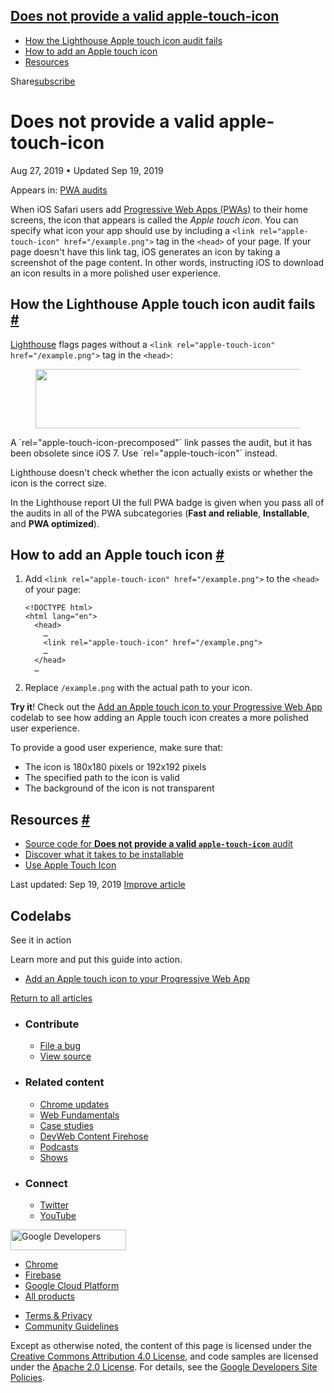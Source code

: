 





## <a href="#does-not-provide-a-valid-apple-touch-icon" class="w-toc__header--link">Does not provide a valid apple-touch-icon</a>

- [How the Lighthouse Apple touch icon audit fails](#how-the-lighthouse-apple-touch-icon-audit-fails)
- [How to add an Apple touch icon](#how-to-add-an-apple-touch-icon)
- [Resources](#resources)

Share<a href="/newsletter/" class="gc-analytics-event w-actions__fab w-actions__fab--subscribe"><span>subscribe</span></a>

# Does not provide a valid apple-touch-icon

Aug 27, 2019 <span class="w-author__separator">•</span> Updated Sep 19, 2019

<span class="w-post-signpost__title">Appears in:</span> <a href="/lighthouse-pwa" class="w-post-signpost__link">PWA audits</a>

When iOS Safari users add [Progressive Web Apps (PWAs)](/discover-installable) to their home screens, the icon that appears is called the _Apple touch icon_. You can specify what icon your app should use by including a `<link rel="apple-touch-icon" href="/example.png">` tag in the `<head>` of your page. If your page doesn't have this link tag, iOS generates an icon by taking a screenshot of the page content. In other words, instructing iOS to download an icon results in a more polished user experience.

## How the Lighthouse Apple touch icon audit fails <a href="#how-the-lighthouse-apple-touch-icon-audit-fails" class="w-headline-link">#</a>

[Lighthouse](https://developers.google.com/web/tools/lighthouse/) flags pages without a `<link rel="apple-touch-icon" href="/example.png">` tag in the `<head>`:

<figure><img src="https://web-dev.imgix.net/image/tcFciHGuF3MxnTr1y5ue01OGLBn2/mXGs4XSr4DXMxLk536wo.png?auto=format" class="w-screenshot" sizes="(min-width: 800px) 800px, calc(100vw - 48px)" srcset="https://web-dev.imgix.net/image/tcFciHGuF3MxnTr1y5ue01OGLBn2/mXGs4XSr4DXMxLk536wo.png?auto=format&amp;w=200 200w, https://web-dev.imgix.net/image/tcFciHGuF3MxnTr1y5ue01OGLBn2/mXGs4XSr4DXMxLk536wo.png?auto=format&amp;w=228 228w, https://web-dev.imgix.net/image/tcFciHGuF3MxnTr1y5ue01OGLBn2/mXGs4XSr4DXMxLk536wo.png?auto=format&amp;w=260 260w, https://web-dev.imgix.net/image/tcFciHGuF3MxnTr1y5ue01OGLBn2/mXGs4XSr4DXMxLk536wo.png?auto=format&amp;w=296 296w, https://web-dev.imgix.net/image/tcFciHGuF3MxnTr1y5ue01OGLBn2/mXGs4XSr4DXMxLk536wo.png?auto=format&amp;w=338 338w, https://web-dev.imgix.net/image/tcFciHGuF3MxnTr1y5ue01OGLBn2/mXGs4XSr4DXMxLk536wo.png?auto=format&amp;w=385 385w, https://web-dev.imgix.net/image/tcFciHGuF3MxnTr1y5ue01OGLBn2/mXGs4XSr4DXMxLk536wo.png?auto=format&amp;w=439 439w, https://web-dev.imgix.net/image/tcFciHGuF3MxnTr1y5ue01OGLBn2/mXGs4XSr4DXMxLk536wo.png?auto=format&amp;w=500 500w, https://web-dev.imgix.net/image/tcFciHGuF3MxnTr1y5ue01OGLBn2/mXGs4XSr4DXMxLk536wo.png?auto=format&amp;w=571 571w, https://web-dev.imgix.net/image/tcFciHGuF3MxnTr1y5ue01OGLBn2/mXGs4XSr4DXMxLk536wo.png?auto=format&amp;w=650 650w, https://web-dev.imgix.net/image/tcFciHGuF3MxnTr1y5ue01OGLBn2/mXGs4XSr4DXMxLk536wo.png?auto=format&amp;w=741 741w, https://web-dev.imgix.net/image/tcFciHGuF3MxnTr1y5ue01OGLBn2/mXGs4XSr4DXMxLk536wo.png?auto=format&amp;w=845 845w, https://web-dev.imgix.net/image/tcFciHGuF3MxnTr1y5ue01OGLBn2/mXGs4XSr4DXMxLk536wo.png?auto=format&amp;w=964 964w, https://web-dev.imgix.net/image/tcFciHGuF3MxnTr1y5ue01OGLBn2/mXGs4XSr4DXMxLk536wo.png?auto=format&amp;w=1098 1098w, https://web-dev.imgix.net/image/tcFciHGuF3MxnTr1y5ue01OGLBn2/mXGs4XSr4DXMxLk536wo.png?auto=format&amp;w=1252 1252w, https://web-dev.imgix.net/image/tcFciHGuF3MxnTr1y5ue01OGLBn2/mXGs4XSr4DXMxLk536wo.png?auto=format&amp;w=1428 1428w, https://web-dev.imgix.net/image/tcFciHGuF3MxnTr1y5ue01OGLBn2/mXGs4XSr4DXMxLk536wo.png?auto=format&amp;w=1600 1600w" width="800" height="95" /></figure>A `rel="apple-touch-icon-precomposed"` link passes the audit, but it has been obsolete since iOS 7. Use `rel="apple-touch-icon"` instead.

Lighthouse doesn't check whether the icon actually exists or whether the icon is the correct size.

In the Lighthouse report UI the full PWA badge is given when you pass all of the audits in all of the PWA subcategories (**Fast and reliable**, **Installable**, and **PWA optimized**).

## How to add an Apple touch icon <a href="#how-to-add-an-apple-touch-icon" class="w-headline-link">#</a>

1.  Add `<link rel="apple-touch-icon" href="/example.png">` to the `<head>` of your page:

        <!DOCTYPE html>
        <html lang="en">
          <head>
            …
            <link rel="apple-touch-icon" href="/example.png">
            …
          </head>
          …

2.  Replace `/example.png` with the actual path to your icon.

**Try it**! Check out the [Add an Apple touch icon to your Progressive Web App](/codelab-apple-touch-icon) codelab to see how adding an Apple touch icon creates a more polished user experience.

To provide a good user experience, make sure that:

- The icon is 180x180 pixels or 192x192 pixels
- The specified path to the icon is valid
- The background of the icon is not transparent

## Resources <a href="#resources" class="w-headline-link">#</a>

- [Source code for **Does not provide a valid `apple-touch-icon`** audit](https://github.com/GoogleChrome/lighthouse/blob/master/lighthouse-core/audits/apple-touch-icon.js)
- [Discover what it takes to be installable](/install-criteria)
- [Use Apple Touch Icon](https://webhint.io/docs/user-guide/hints/hint-apple-touch-icons/)

<span class="w-mr--sm">Last updated: Sep 19, 2019 </span>[Improve article](https://github.com/GoogleChrome/web.dev/blob/master/src/site/content/en/lighthouse-pwa/apple-touch-icon/index.md)

## Codelabs

See it in action

Learn more and put this guide into action.

- <a href="/codelab-apple-touch-icon/" class="w-callout__link w-callout__link--codelab">Add an Apple touch icon to your Progressive Web App</a>

<a href="/lighthouse-pwa" class="gc-analytics-event w-article-navigation__link w-article-navigation__link--back w-article-navigation__link--single">Return to all articles</a>

- ### Contribute

  - <a href="https://github.com/GoogleChrome/web.dev/issues/new?assignees=&amp;labels=bug&amp;template=bug_report.md&amp;title=" class="w-footer__linkbox-link">File a bug</a>
  - <a href="https://github.com/googlechrome/web.dev" class="w-footer__linkbox-link">View source</a>

- ### Related content

  - <a href="https://blog.chromium.org/" class="w-footer__linkbox-link">Chrome updates</a>
  - <a href="https://developers.google.com/web/" class="w-footer__linkbox-link">Web Fundamentals</a>
  - <a href="https://developers.google.com/web/showcase/" class="w-footer__linkbox-link">Case studies</a>
  - <a href="https://devwebfeed.appspot.com/" class="w-footer__linkbox-link">DevWeb Content Firehose</a>
  - <a href="/podcasts/" class="w-footer__linkbox-link">Podcasts</a>
  - <a href="/shows/" class="w-footer__linkbox-link">Shows</a>

- ### Connect

  - <a href="https://www.twitter.com/ChromiumDev" class="w-footer__linkbox-link">Twitter</a>
  - <a href="https://www.youtube.com/user/ChromeDevelopers" class="w-footer__linkbox-link">YouTube</a>

<a href="https://developers.google.com/" class="w-footer__utility-logo-link"><img src="/images/lockup-color.png" alt="Google Developers" class="w-footer__utility-logo" width="185" height="33" /></a>

- <a href="https://developer.chrome.com/" class="w-footer__utility-link">Chrome</a>
- <a href="https://firebase.google.com/" class="w-footer__utility-link">Firebase</a>
- <a href="https://cloud.google.com/" class="w-footer__utility-link">Google Cloud Platform</a>
- <a href="https://developers.google.com/products" class="w-footer__utility-link">All products</a>

<!-- -->

- <a href="https://policies.google.com/" class="w-footer__utility-link">Terms &amp; Privacy</a>
- <a href="/community-guidelines/" class="w-footer__utility-link">Community Guidelines</a>

Except as otherwise noted, the content of this page is licensed under the [Creative Commons Attribution 4.0 License](https://creativecommons.org/licenses/by/4.0/), and code samples are licensed under the [Apache 2.0 License](https://www.apache.org/licenses/LICENSE-2.0). For details, see the [Google Developers Site Policies](https://developers.google.com/terms/site-policies).
